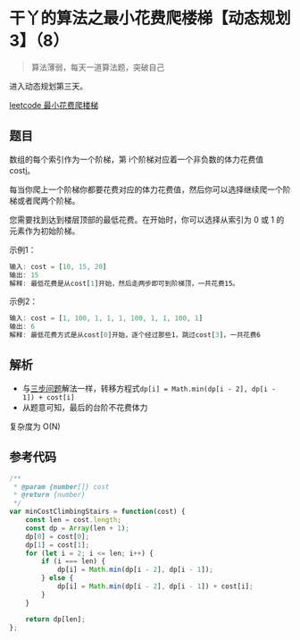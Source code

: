 # 干丫的算法之最小花费爬楼梯【动态规划3】（8）

> 算法薄弱，每天一道算法题，突破自己

进入动态规划第三天。

[leetcode 最小花费爬楼梯](https://leetcode-cn.com/problems/min-cost-climbing-stairs/)

## 题目

数组的每个索引作为一个阶梯，第 i个阶梯对应着一个非负数的体力花费值 cost[i](索引从0开始)。

每当你爬上一个阶梯你都要花费对应的体力花费值，然后你可以选择继续爬一个阶梯或者爬两个阶梯。

您需要找到达到楼层顶部的最低花费。在开始时，你可以选择从索引为 0 或 1 的元素作为初始阶梯。

示例1：

```js
输入: cost = [10, 15, 20]
输出: 15
解释: 最低花费是从cost[1]开始，然后走两步即可到阶梯顶，一共花费15。
```

示例2：

```js
输入: cost = [1, 100, 1, 1, 1, 100, 1, 1, 100, 1]
输出: 6
解释: 最低花费方式是从cost[0]开始，逐个经过那些1，跳过cost[3]，一共花费6
```

## 解析

- 与[三步问题](./7.md)解法一样，转移方程式`dp[i] = Math.min(dp[i - 2], dp[i - 1]) + cost[i]`
- 从题意可知，最后的台阶不花费体力

复杂度为 O(N) 

## 参考代码

```js
/**
 * @param {number[]} cost
 * @return {number}
 */
var minCostClimbingStairs = function(cost) {
	const len = cost.length;
	const dp = Array(len + 1);
	dp[0] = cost[0];
	dp[1] = cost[1];
	for (let i = 2; i <= len; i++) {
		if (i === len) {
			dp[i] = Math.min(dp[i - 2], dp[i - 1]);
		} else {
			dp[i] = Math.min(dp[i - 2], dp[i - 1]) + cost[i];
		}
	}

	return dp[len];
};
```
